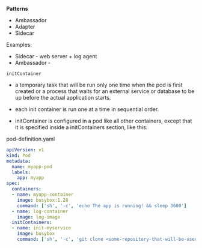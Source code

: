 
**Patterns**
- Ambassador
- Adapter
- Sidecar

Examples:
- Sidecar - web server + log agent
- Ambassador - 


`initContainer`
- a temporary task that will be run only one time when the pod is first created or a process that waits for an external service or database to be up before the actual application starts.

- each init container is run one at a time in sequential order.

- initContainer is configured in a pod like all other containers, except that it is specified inside a initContainers section, like this:

pod-definition.yaml
```yml
apiVersion: v1
kind: Pod
metadata:
  name: myapp-pod
  labels:
    app: myapp
spec:
  containers:
  - name: myapp-container
    image: busybox:1.28
    command: ['sh', '-c', 'echo The app is running! && sleep 3600']
  - name: log-container
    image: log-image
  initContainers:
  - name: init-myservice
    image: busybox
    command: ['sh', '-c', 'git clone <some-repository-that-will-be-used-by-application> ;']
```